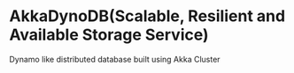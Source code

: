 AkkaDynoDB(Scalable, Resilient and Available Storage Service)
==========

Dynamo like distributed database built using Akka Cluster


